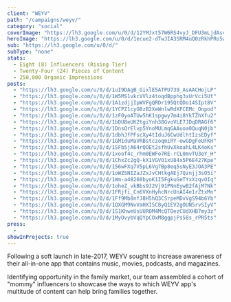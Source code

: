 ```yaml
---
client: "WEYV"
path: "/campaigns/weyv/"
category: "social"
coverImage: "https://lh3.google.com/u/0/d/12YMJxt57W6RS4vyJ_DFU3mLjdAscm7XH"
heroImage: "https://lh3.google.com/u/0/d/1ecue2-dTwJIA3SRM4uQ0zRkhPRo5wrTA"
sub: "https://lh3.google.com/u/0/d/"
subType: "none"
stats:
  - Eight (8) Influencers (Rising Tier)
  - Twenty-Four (24) Pieces of Content
  - 250,000 Organic Impressions
posts:
  - "https://lh3.google.com/u/0/d/1uI9DAgB_GixlE5ATPU739_AsAACHojLP"
  - "https://lh3.google.com/u/0/d/1W5MS1vkcVVlz4toqdBpphg3xUrVci5Ut"
  - "https://lh3.google.com/u/0/d/1A1zdjjIpWVFgQRDr195QtQDo14SIpt8V"
  - "https://lh3.google.com/u/0/d/1YCPZ1cyO8zB2XeWnlwRdXFCEMc_Onpod"
  - "https://lh3.google.com/u/0/d/1zF0yoATUw5hK1spgwy7m4i8YkTZhXfu2"
  - "https://lh3.google.com/u/0/d/1bDU8eUK2tgiYnh38GvoVLE7JDqDRAGf6"
  - "https://lh3.google.com/u/0/d/1DnsQrElvp5YnoMULmqGAAuoa0QuqN0jb"
  - "https://lh3.google.com/u/0/d/1dbhJfPFscXy4tIduJ6CwUdlhtIzsEDyf"
  - "https://lh3.google.com/u/0/d/1GM1duMaVRBstczoqmiRY-owGDgFeUFKH"
  - "https://lh3.google.com/u/0/d/1SFb5jA64rQOEt2sfhUvXkoahL4LK4oKs"
  - "https://lh3.google.com/u/0/d/1xoof4c_rhm0EWFo7RE-rCL0mvTU3eY_H"
  - "https://lh3.google.com/u/0/d/1ChxZc2gQ-kX1VGVO1xU84x5P6E427Kpe"
  - "https://lh3.google.com/u/0/d/156wFXq7V5pL6Vg7Bp8eq5sNyE3JOA3PE"
  - "https://lh3.google.com/u/0/d/1oWZSNIZaJZxJvCHtkgAEj7Qznjj3sO5i"
  - "https://lh3.google.com/u/0/d/1Wm-a48260byoK1I5FgkuGeTYxXzqvOIq"
  - "https://lh3.google.com/u/0/d/1oheZ_vkBbs9J2Vj91PNnEywB2fAjM7Nk"
  - "https://lh3.google.com/u/0/d/1FRjfi_Cn6VXnHyhcNrcUnAI4e1rZtxMn"
  - "https://lh3.google.com/u/0/d/1Ff9Mb8nfJ8H5hQ3CSrpeMDvVgS94b6Yb"
  - "https://lh3.google.com/u/0/d/1QXGM9NvVaHXI5C8yQ1EV2gOUN5rvSIyV"
  - "https://lh3.google.com/u/0/d/1S1KhweUsUUROM4McQTOezCUdXHB7my3z"
  - "https://lh3.google.com/u/0/d/1MyOvybVqQYpCOxM8ggpjPs58s_rPR5ts"
press:
  -
showInProjects: true
---
```


Following a soft launch in late-2017, WEYV sought to increase awareness of their all-in-one app that contains music, movies, podcasts, and magazines.

Identifying opportunity in the family market, our team assembled a cohort of "mommy" influencers to showcase the ways to which WEYV app's multitude of content can help bring families together.
